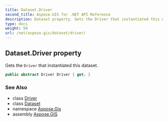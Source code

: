 ```yaml
---
title: Dataset.Driver
second_title: Aspose.GIS for .NET API Reference
description: Dataset property. Gets the Driver that instantiated this dataset.
type: docs
weight: 50
url: /net/aspose.gis/dataset/driver/
---
```

## Dataset.Driver property

Gets the `Driver` that instantiated this dataset.

```csharp
public abstract Driver Driver { get; }
```

### See Also

* class [Driver](../../driver/)
* class [Dataset](../)
* namespace [Aspose.Gis](../../dataset/)
* assembly [Aspose.GIS](../../../)


